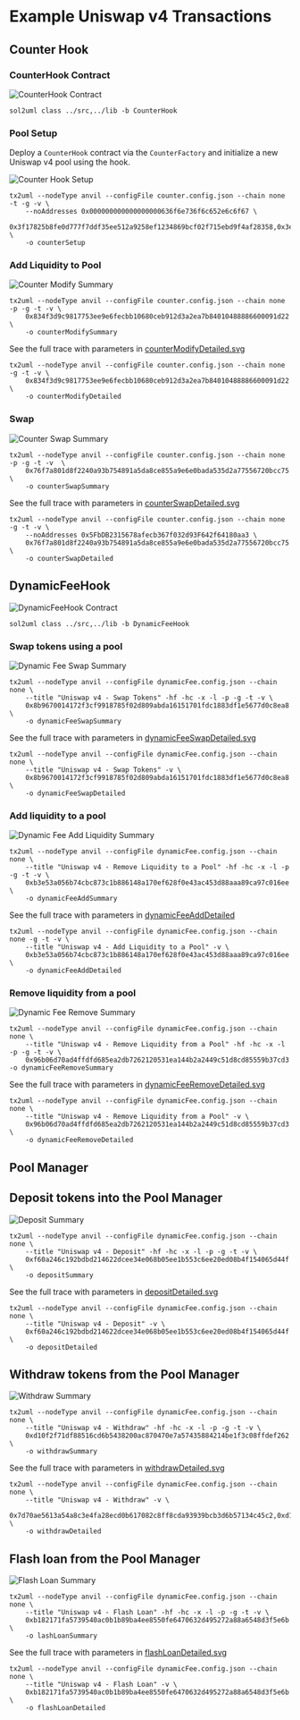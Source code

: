 # Example Uniswap v4 Transactions

## Counter Hook

### CounterHook Contract

![CounterHook Contract](./CounterHook.svg)

```
sol2uml class ../src,../lib -b CounterHook
```

### Pool Setup

Deploy a `CounterHook` contract via the `CounterFactory` and initialize a new Uniswap v4 pool using the hook.

![Counter Hook Setup](./counterSetup.svg)

```
tx2uml --nodeType anvil --configFile counter.config.json --chain none -t -g -v \
    --noAddresses 0x000000000000000000636f6e736f6c652e6c6f67 \
    0x3f17825b8fe0d777f7ddf35ee512a9258ef1234869bcf02f715ebd9f4af28358,0x3e8aa6240dfe1302a385bafc15dec04bf11322723d5a7a180e47fd0095a090a1 \
    -o counterSetup
```

### Add Liquidity to Pool

![Counter Modify Summary](./counterModifySummary.svg)

```
tx2uml --nodeType anvil --configFile counter.config.json --chain none -p -g -t -v \
    0x834f3d9c9817753ee9e6fecbb10680ceb912d3a2ea7b84010488886600091d22 \
    -o counterModifySummary
```

See the full trace with parameters in [counterModifyDetailed.svg](./counterModifyDetailed.svg)

```
tx2uml --nodeType anvil --configFile counter.config.json --chain none -g -t -v \
    0x834f3d9c9817753ee9e6fecbb10680ceb912d3a2ea7b84010488886600091d22 \
    -o counterModifyDetailed
```

### Swap

![Counter Swap Summary](./counterSwapSummary.svg)

```
tx2uml --nodeType anvil --configFile counter.config.json --chain none -p -g -t -v  \
    0x76f7a801d8f2240a93b754891a5da8ce855a9e6e0bada535d2a77556720bcc75 \
    -o counterSwapSummary
```

See the full trace with parameters in [counterSwapDetailed.svg](./counterSwapDetailed.svg)

```
tx2uml --nodeType anvil --configFile counter.config.json --chain none -g -t -v \
    --noAddresses 0x5FbDB2315678afecb367f032d93F642f64180aa3 \
    0x76f7a801d8f2240a93b754891a5da8ce855a9e6e0bada535d2a77556720bcc75 \
    -o counterSwapDetailed
```

## DynamicFeeHook

![DynamicFeeHook Contract](./DynamicFeeHook.svg)

```
sol2uml class ../src,../lib -b DynamicFeeHook
```

### Swap tokens using a pool

![Dynamic Fee Swap Summary](./dynamicFeeSwapSummary.svg)

```
tx2uml --nodeType anvil --configFile dynamicFee.config.json --chain none \
    --title "Uniswap v4 - Swap Tokens" -hf -hc -x -l -p -g -t -v \
    0x8b9670014172f3cf9918785f02d809abda16151701fdc1883df1e5677d0c8ea8 \
    -o dynamicFeeSwapSummary
```

See the full trace with parameters in [dynamicFeeSwapDetailed.svg](./dynamicFeeSwapDetailed.svg)

```
tx2uml --nodeType anvil --configFile dynamicFee.config.json --chain none \
    --title "Uniswap v4 - Swap Tokens" -v \
    0x8b9670014172f3cf9918785f02d809abda16151701fdc1883df1e5677d0c8ea8 \
    -o dynamicFeeSwapDetailed
```

### Add liquidity to a pool

![Dynamic Fee Add Liquidity Summary](./dynamicFeeAddSummary.svg)

```
tx2uml --nodeType anvil --configFile dynamicFee.config.json --chain none \
    --title "Uniswap v4 - Remove Liquidity to a Pool" -hf -hc -x -l -p -g -t -v \
    0xb3e53a056b74cbc873c1b886148a170ef628f0e43ac453d88aaa89ca97c016ee \
    -o dynamicFeeAddSummary
```

See the full trace with parameters in [dynamicFeeAddDetailed](./dynamicFeeAddDetailed.svg)

```
tx2uml --nodeType anvil --configFile dynamicFee.config.json --chain none -g -t -v \
    --title "Uniswap v4 - Add Liquidity to a Pool" -v \
    0xb3e53a056b74cbc873c1b886148a170ef628f0e43ac453d88aaa89ca97c016ee \
    -o dynamicFeeAddDetailed
```

### Remove liquidity from a pool

![Dynamic Fee Remove Summary](./dynamicFeeRemoveSummary.svg)

```
tx2uml --nodeType anvil --configFile dynamicFee.config.json --chain none \
    --title "Uniswap v4 - Remove Liquidity from a Pool" -hf -hc -x -l -p -g -t -v \
    0x96b06d70ad4ffdfd685ea2db7262120531ea144b2a2449c51d8cd85559b37cd3 -o dynamicFeeRemoveSummary
```

See the full trace with parameters in [dynamicFeeRemoveDetailed.svg](./dynamicFeeRemoveDetailed.svg)

```
tx2uml --nodeType anvil --configFile dynamicFee.config.json --chain none \
    --title "Uniswap v4 - Remove Liquidity from a Pool" -v \
    0x96b06d70ad4ffdfd685ea2db7262120531ea144b2a2449c51d8cd85559b37cd3 \
    -o dynamicFeeRemoveDetailed
```

## Pool Manager

## Deposit tokens into the Pool Manager

![Deposit Summary](./depositSummary.svg)

```
tx2uml --nodeType anvil --configFile dynamicFee.config.json --chain none \
    --title "Uniswap v4 - Deposit" -hf -hc -x -l -p -g -t -v \
    0xf60a246c192bdbd214622dcee34e068b05ee1b553c6ee20ed08b4f154065d44f \
    -o depositSummary
```

See the full trace with parameters in [depositDetailed.svg](./depositDetailed.svg)

```
tx2uml --nodeType anvil --configFile dynamicFee.config.json --chain none \
    --title "Uniswap v4 - Deposit" -v \
    0xf60a246c192bdbd214622dcee34e068b05ee1b553c6ee20ed08b4f154065d44f \
    -o depositDetailed
```

## Withdraw tokens from the Pool Manager

![Withdraw Summary](./withdrawSummary.svg)

```
tx2uml --nodeType anvil --configFile dynamicFee.config.json --chain none \
    --title "Uniswap v4 - Withdraw" -hf -hc -x -l -p -g -t -v \
    0xd10f2f71df88516cd6b5438200ac870470e7a57435884214be1f3c08ffdef262 \
    -o withdrawSummary
```

See the full trace with parameters in [withdrawDetailed.svg](./withdrawDetailed.svg)

```
tx2uml --nodeType anvil --configFile dynamicFee.config.json --chain none \
    --title "Uniswap v4 - Withdraw" -v \
    0x7d70ae5613a54a8c3e4fa28ecd0b617082c8ff8cda93939bcb3d6b57134c45c2,0xd10f2f71df88516cd6b5438200ac870470e7a57435884214be1f3c08ffdef262,0x8ebb7e072e294b9bddada36d0883752eca4f3056de184e9dd6f8ea313f3084e6 \
    -o withdrawDetailed
```

## Flash loan from the Pool Manager

![Flash Loan Summary](./flashLoanSummary.svg)

```
tx2uml --nodeType anvil --configFile dynamicFee.config.json --chain none \
    --title "Uniswap v4 - Flash Loan" -hf -hc -x -l -p -g -t -v \
    0xb182171fa5739540ac0b1b89ba4ee8550fe6470632d495272a88a6548d3f5e6b \
    -o lashLoanSummary
```

See the full trace with parameters in [flashLoanDetailed.svg](./flashLoanDetailed.svg)

```
tx2uml --nodeType anvil --configFile dynamicFee.config.json --chain none \
    --title "Uniswap v4 - Flash Loan" -v \
    0xb182171fa5739540ac0b1b89ba4ee8550fe6470632d495272a88a6548d3f5e6b \
    -o flashLoanDetailed
```

